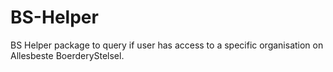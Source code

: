 # BS-Helper
BS Helper package to query if user has access to a specific organisation on Allesbeste BoerderyStelsel.
